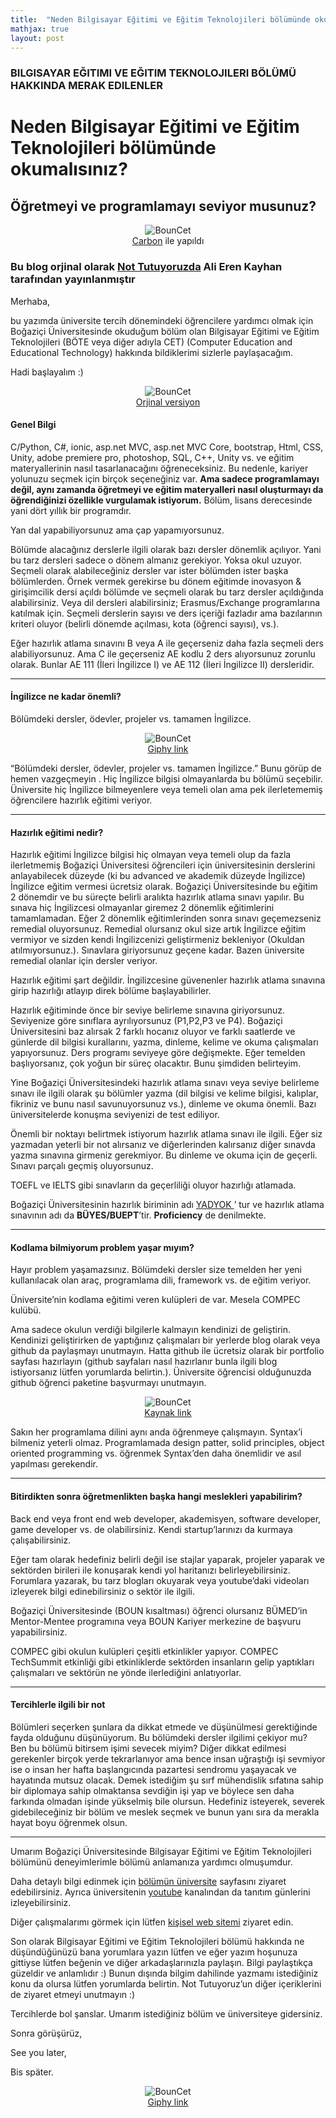 ```yaml
---
title:  "Neden Bilgisayar Eğitimi ve Eğitim Teknolojileri bölümünde okumalısınız?"
mathjax: true
layout: post
---
```


### BILGISAYAR EĞITIMI VE EĞITIM TEKNOLOJILERI BÖLÜMÜ HAKKINDA MERAK EDILENLER
# Neden Bilgisayar Eğitimi ve Eğitim Teknolojileri bölümünde okumalısınız?
## Öğretmeyi ve programlamayı seviyor musunuz?

<figure style="text-align: center;">
    <img src="https://miro.medium.com/max/875/1*gqRyXlR00tVUPqibzPj20g.png"
         alt="BounCet">
  <figcaption style="text-align: center;"><a href="https://carbon.now.sh/">Carbon</a> ile yapıldı</figcaption>
</figure>

### Bu blog orjinal olarak <a href="https://medium.com/nottutuyoruz/neden-bilgisayar-egitimi-ve-egitim-teknolojileri-bolumunde-okumalisiniz-1ee1c3ce0bf7"> Not Tutuyoruzda</a> Ali Eren Kayhan tarafından yayınlanmıştır

Merhaba,

bu yazımda üniversite tercih dönemindeki öğrencilere yardımcı olmak için Boğaziçi Üniversitesinde okuduğum bölüm olan Bilgisayar Eğitimi ve Eğitim Teknolojileri (BÖTE veya diğer adıyla CET) (Computer Education and Educational Technology) hakkında bildiklerimi sizlerle paylaşacağım.

Hadi başlayalım :)

<figure style="text-align: center;">
    <img src="https://miro.medium.com/max/875/1*m-elF5xK9qWGSuaMYCllOA.jpeg"
         alt="BounCet">
  <figcaption style="text-align: center;"><a href="https://www.freepik.com/free-vector/isometric-online-education-concept_4470737.htm#page=4&query=education%20and%20technology&position=15&from_view=search">Orjinal versiyon</a></figcaption>
</figure>

#### Genel Bilgi
C/Python, C#, ionic, asp.net MVC, asp.net MVC Core, bootstrap, Html, CSS, Unity, adobe premiere pro, photoshop, SQL, C++, Unity vs. ve eğitim materyallerinin nasıl tasarlanacağını öğreneceksiniz. Bu nedenle, kariyer yolunuzu seçmek için birçok seçeneğiniz var. **Ama sadece programlamayı değil, aynı zamanda öğretmeyi ve eğitim materyalleri nasıl oluşturmayı da öğrendiğinizi özellikle vurgulamak istiyorum.** Bölüm, lisans derecesinde yani dört yıllık bir programdır.

Yan dal yapabiliyorsunuz ama çap yapamıyorsunuz.

Bölümde alacağınız derslerle ilgili olarak bazı dersler dönemlik açılıyor. Yani bu tarz dersleri sadece o dönem almanız gerekiyor. Yoksa okul uzuyor. Seçmeli olarak alabileceğiniz dersler var ister bölümden ister başka bölümlerden. Örnek vermek gerekirse bu dönem eğitimde inovasyon & girişimcilik dersi açıldı bölümde ve seçmeli olarak bu tarz dersler açıldığında alabilirsiniz. Veya dil dersleri alabilirsiniz; Erasmus/Exchange programlarına katılmak için. Seçmeli derslerin sayısı ve ders içeriği fazladır ama bazılarının kriteri oluyor (belirli dönemde açılması, kota (öğrenci sayısı), vs.).

Eğer hazırlık atlama sınavını B veya A ile geçerseniz daha fazla seçmeli ders alabiliyorsunuz. Ama C ile geçerseniz AE kodlu 2 ders alıyorsunuz zorunlu olarak. Bunlar AE 111 (İleri İngilizce I) ve AE 112 (İleri İngilizce II) dersleridir.

<hr>

#### İngilizce ne kadar önemli?

Bölümdeki dersler, ödevler, projeler vs. tamamen İngilizce.

<figure style="text-align: center;">
    <img src="https://miro.medium.com/max/600/1*IoQYtPQ0epRwDqMFJrViNQ.gif"
         alt="BounCet">
  <figcaption style="text-align: center;"><a href="https://giphy.com/gifs/simpsons-homer-bushes-3ohs7KViF6rA4aan5u">Giphy link</a></figcaption>
</figure>

“Bölümdeki dersler, ödevler, projeler vs. tamamen İngilizce.” Bunu görüp de hemen vazgeçmeyin . Hiç İngilizce bilgisi olmayanlarda bu bölümü seçebilir. Üniversite hiç İngilizce bilmeyenlere veya temeli olan ama pek ilerletememiş öğrencilere hazırlık eğitimi veriyor.

<hr>

#### Hazırlık eğitimi nedir?

Hazırlık eğitimi İngilizce bilgisi hiç olmayan veya temeli olup da fazla ilerletmemiş Boğaziçi Üniversitesi öğrencileri için üniversitesinin derslerini anlayabilecek düzeyde (ki bu advanced ve akademik düzeyde İngilizce) İngilizce eğitim vermesi ücretsiz olarak. Boğaziçi Üniversitesinde bu eğitim 2 dönemdir ve bu süreçte belirli aralıkta hazırlık atlama sınavı yapılır. Bu sınava hiç İngilizcesi olmayanlar giremez 2 dönemlik eğitimlerini tamamlamadan. Eğer 2 dönemlik eğitimlerinden sonra sınavı geçemezseniz remedial oluyorsunuz. Remedial olursanız okul size artık İngilizce eğitim vermiyor ve sizden kendi İngilizcenizi geliştirmeniz bekleniyor (Okuldan atılmıyorsunuz.). Sınavlara giriyorsunuz geçene kadar. Bazen üniversite remedial olanlar için dersler veriyor.

Hazırlık eğitimi şart değildir. İngilizcesine güvenenler hazırlık atlama sınavına girip hazırlığı atlayıp direk bölüme başlayabilirler.

Hazırlık eğitiminde önce bir seviye belirleme sınavına giriyorsunuz. Seviyenize göre sınıflara ayrılıyorsunuz (P1,P2,P3 ve P4). Boğaziçi Üniversitesini baz alırsak 2 farklı hocanız oluyor ve farklı saatlerde ve günlerde dil bilgisi kurallarını, yazma, dinleme, kelime ve okuma çalışmaları yapıyorsunuz. Ders programı seviyeye göre değişmekte. Eğer temelden başlıyorsanız, çok yoğun bir süreç olacaktır. Bunu şimdiden belirteyim.

Yine Boğaziçi Üniversitesindeki hazırlık atlama sınavı veya seviye belirleme sınavı ile ilgili olarak şu bölümler yazma (dil bilgisi ve kelime bilgisi, kalıplar, fikriniz ve bunu nasıl savunuyorsunuz vs.), dinleme ve okuma önemli. Bazı üniversitelerde konuşma seviyenizi de test ediliyor.

Önemli bir noktayı belirtmek istiyorum hazırlık atlama sınavı ile ilgili. Eğer siz yazmadan yeterli bir not alırsanız ve diğerlerinden kalırsanız diğer sınavda yazma sınavına girmeniz gerekmiyor. Bu dinleme ve okuma için de geçerli. Sınavı parçalı geçmiş oluyorsunuz.

TOEFL ve IELTS gibi sınavların da geçerliliği oluyor hazırlığı atlamada.

Boğaziçi Üniversitesinin hazırlık biriminin adı <a href="http://yadyok.boun.edu.tr/">YADYOK </a>’ tur ve hazırlık atlama sınavının adı da **BÜYES/BUEPT**’tir. **Proficiency** de denilmekte.

<hr>

#### Kodlama bilmiyorum problem yaşar mıyım?

Hayır problem yaşamazsınız. Bölümdeki dersler size temelden her yeni kullanılacak olan araç, programlama dili, framework vs. de eğitim veriyor.

Üniversite’nin kodlama eğitimi veren kulüpleri de var. Mesela COMPEC kulübü.

Ama sadece okulun verdiği bilgilerle kalmayın kendinizi de geliştirin. Kendinizi geliştirirken de yaptığınız çalışmaları bir yerlerde blog olarak veya github da paylaşmayı unutmayın. Hatta github ile ücretsiz olarak bir portfolio sayfası hazırlayın (github sayfaları nasıl hazırlanır bunla ilgili blog istiyorsanız lütfen yorumlarda belirtin.). Üniversite öğrencisi olduğunuzda github öğrenci paketine başvurmayı unutmayın.


<figure style="text-align: center;">
    <img src="https://miro.medium.com/max/1370/1*QmJ5h1KUAUsT4p_NdcvQ3w.jpeg"
         alt="BounCet">
  <figcaption style="text-align: center;"><a href="https://www.thecoderpedia.com/blog/programming-memes/">Kaynak link</a></figcaption>
</figure>

Sakın her programlama dilini aynı anda öğrenmeye çalışmayın. Syntax’i bilmeniz yeterli olmaz. Programlamada design patter, solid principles, object oriented programming vs. öğrenmek Syntax’den daha önemlidir ve asıl yapılması gerekendir.

<hr>

#### Bitirdikten sonra öğretmenlikten başka hangi meslekleri yapabilirim?

Back end veya front end web developer, akademisyen, software developer, game developer vs. de olabilirsiniz. Kendi startup’larınızı da kurmaya çalışabilirsiniz.

Eğer tam olarak hedefiniz belirli değil ise stajlar yaparak, projeler yaparak ve sektörden birileri ile konuşarak kendi yol haritanızı belirleyebilirsiniz. Forumlara yazarak, bu tarz blogları okuyarak veya youtube’daki videoları izleyerek bilgi edinebilirsiniz o sektör ile ilgili.

Boğaziçi Üniversitesinde (BOUN kısaltması) öğrenci olursanız BÜMED’in Mentor-Mentee programına veya BOUN Kariyer merkezine de başvuru yapabilirsiniz.

COMPEC gibi okulun kulüpleri çeşitli etkinlikler yapıyor. COMPEC TechSummit etkinliği gibi etkinliklerde sektörden insanların gelip yaptıkları çalışmaları ve sektörün ne yönde ilerlediğini anlatıyorlar.

<hr>

#### Tercihlerle ilgili bir not

Bölümleri seçerken şunlara da dikkat etmede ve düşünülmesi gerektiğinde fayda olduğunu düşünüyorum. Bu bölümdeki dersler ilgilimi çekiyor mu? Ben bu bölümü bitirsem işimi sevecek miyim? Diğer dikkat edilmesi gerekenler birçok yerde tekrarlanıyor ama bence insan uğraştığı işi sevmiyor ise o insan her hafta başlangıcında pazartesi sendromu yaşayacak ve hayatında mutsuz olacak. Demek istediğim şu sırf mühendislik sıfatına sahip bir diplomaya sahip olmaktansa sevdiğin işi yap ve böylece sen daha farkında olmadan işinde yükselmiş bile olursun. Hedefiniz isteyerek, severek gidebileceğiniz bir bölüm ve meslek seçmek ve bunun yanı sıra da merakla hayat boyu öğrenmek olsun.

<hr>

Umarım Boğaziçi Üniversitesinde Bilgisayar Eğitimi ve Eğitim Teknolojileri bölümünü deneyimlerimle bölümü anlamanıza yardımcı olmuşumdur.

Daha detaylı bilgi edinmek için <a href="https://cet.boun.edu.tr/tr/genel-bilgi">bölümün üniversite</a> sayfasını ziyaret edebilirsiniz. Ayrıca üniversitenin <a href="https://www.youtube.com/user/BogaziciUniversitesi/featured">youtube</a> kanalından da tanıtım günlerini izleyebilirsiniz.

Diğer çalışmalarımı görmek için lütfen <a href="https://alierenkayhan.github.io/">kişisel web sitemi</a> ziyaret edin.

Son olarak Bilgisayar Eğitimi ve Eğitim Teknolojileri bölümü hakkında ne düşündüğünüzü bana yorumlara yazın lütfen ve eğer yazım hoşunuza gittiyse lütfen beğenin ve diğer arkadaşlarınızla paylaşın. Bilgi paylaştıkça güzeldir ve anlamlıdır :) Bunun dışında bilgim dahilinde yazmamı istediğiniz konu da olursa lütfen yorumlarda belirtin. Not Tutuyoruz’un diğer içeriklerini de ziyaret etmeyi unutmayın :)

Tercihlerde bol şanslar. Umarım istediğiniz bölüm ve üniversiteye gidersiniz.

Sonra görüşürüz,

See you later,

Bis später.

<figure style="text-align: center;">
    <img src="https://miro.medium.com/max/800/1*_CR1BnPkujfNOj5oQTKQ6g.gif"
         alt="BounCet">
  <figcaption style="text-align: center;"><a href="https://giphy.com/gifs/laff-tv-jim-carrey-truman-show-the-dRvEZLV0ORAmHT1L5u">Giphy link</a></figcaption>
</figure>

